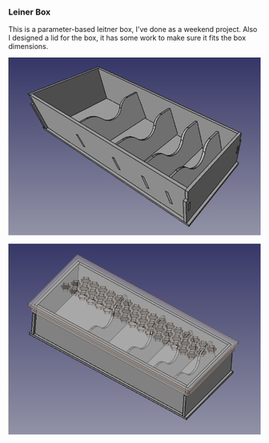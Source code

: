 ### Leiner Box
This is a parameter-based leitner box, I've done as a weekend project.
Also I designed a lid for the box, it has some work to make sure it fits the box dimensions.

![The Box](screenshots/1.png)

![The Box with Lid](screenshots/3.png)
